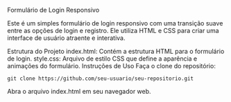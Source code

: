 Formulário de Login Responsivo

Este é um simples formulário de login responsivo com uma transição suave entre as opções de login e registro. Ele utiliza HTML e CSS para criar uma interface de usuário atraente e interativa.

Estrutura do Projeto
index.html: Contém a estrutura HTML para o formulário de login.
style.css: Arquivo de estilo CSS que define a aparência e animações do formulário.
Instruções de Uso
Faça o clone do repositório:

```
git clone https://github.com/seu-usuario/seu-repositorio.git
```
Abra o arquivo index.html em seu navegador web.

